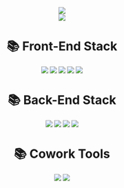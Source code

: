 <div align=center><img src="https://capsule-render.vercel.app/api?type=slice&text=%20개발바닥%20&desc=Web%20Development%20Team&fontSize=32&height=150&fontAlign=81&descAlign=80&fontAlignY=17&descAlignY=37&rotate=9&descrotate=9&animation=fadeIn&color=gradient&customColorList=3"></div>
<div align=center><img src="https://user-images.githubusercontent.com/90084199/156922062-1e722599-1365-493a-93da-9a3e0e55c963.png"></div>

<div align=center><h1>📚 Front-End Stack</h1></div>

<div align=center> 
  <img src="https://img.shields.io/badge/html5-E34F26?style=for-the-badge&logo=html5&logoColor=white"> 
  <img src="https://img.shields.io/badge/css-1572B6?style=for-the-badge&logo=css3&logoColor=white"> 
  <img src="https://img.shields.io/badge/javascript-F7DF1E?style=for-the-badge&logo=javascript&logoColor=black"> 
  <img src="https://img.shields.io/badge/jquery-0769AD?style=for-the-badge&logo=jquery&logoColor=white">
  <img src="https://img.shields.io/badge/node.js-339933?style=for-the-badge&logo=Node.js&logoColor=white">
  <br>
</div>
<div align=center><h1>📚 Back-End Stack</h1></div>
<div align=center>
  <img src="https://img.shields.io/badge/java-007396?style=for-the-badge&logo=java&logoColor=white"> 
  <img src="https://img.shields.io/badge/spring-6DB33F?style=for-the-badge&logo=spring&logoColor=white">   
  <img src="https://img.shields.io/badge/apache tomcat-f9de85?style=for-the-badge&logo=apachetomcat&logoColor=white">
  <img src="https://img.shields.io/badge/mysql-4479A1?style=for-the-badge&logo=mysql&logoColor=white"> 
  <br>
</div>
<div align=center><h1>📚 Cowork Tools</h1></div>
<div align=center>
    <img src="https://img.shields.io/badge/github-181717?style=for-the-badge&logo=github&logoColor=white">
  <img src="https://img.shields.io/badge/figma-e05b33?style=for-the-badge&logo=figma&logoColor=white">
  <br>
</div>
